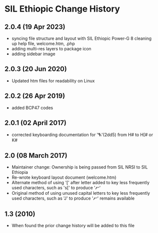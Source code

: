 SIL Ethiopic Change History
===========================

2.0.4 (19 Apr 2023)
-------------------
* syncing file structure and layout with SIL Ethiopic Power-G
8 cleaning up help file, welcome.htm, .php
* adding multi-res layers to package icon
* adding sidebar image

2.0.3 (20 Jun 2020)
-------------------
* Updated htm files for readability on Linux

2.0.2 (26 Apr 2019)
---------------------
* added BCP47 codes

2.0.1 (02 April 2017)
---------------------
* corrected keyboarding documentation for 'ⷕ'(2dd5) from H# to H[# or K#

2.0 (08 March 2017)
-------------------

* Maintainer change: Ownership is being passed from SIL NRSI to SIL Ethiopia
* Re-wrote keyboard layout document (welcome.htm)
* Alternate method of using '[' after letter added to key less frequently used characters, such as 's[' to produce 'ሥ'
* Original method of using unused capital letters to key less frequently used characters, such as 'J' to produce 'ሥ' remains available

1.3 (2010)
----------

* When found the prior change history will be added to this file
